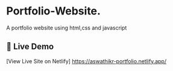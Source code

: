 # Portfolio-Website.
A portfolio website using html,css and javascript
## 🔗 Live Demo

[View Live Site on Netlify]
https://aswathikr-portfolio.netlify.app/

